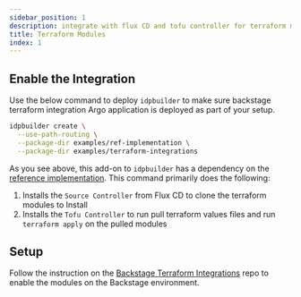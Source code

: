 ```yaml
---
sidebar_position: 1
description: integrate with flux CD and tofu controller for terraform modules
title: Terraform Modules
index: 1
---
```


## Enable the Integration

Use the below command to deploy `idpbuilder` to make sure backstage terraform integration Argo application is deployed as part of your setup.

```bash
idpbuilder create \
  --use-path-routing \
  --package-dir examples/ref-implementation \
  --package-dir examples/terraform-integrations
```

As you see above, this add-on to `idpbuilder` has a dependency on the [reference implementation](reference-impl). This command primarily does the following:

1. Installs the `Source Controller` from Flux CD to clone the terraform modules to Install
1. Installs the `Tofu Controller` to run pull terraform values files and run `terraform apply` on the pulled modules

## Setup

Follow the instruction on the [Backstage Terraform Integrations](https://github.com/cnoe-io/backstage-terraform-integrations) repo to enable the modules on the Backstage environment.

